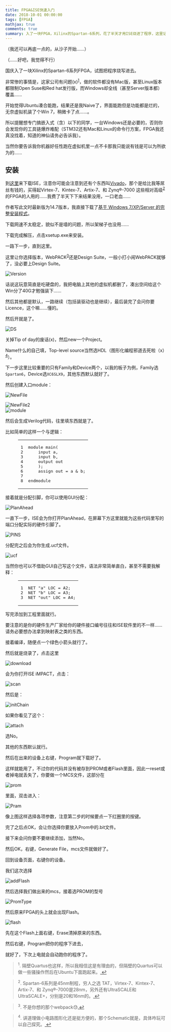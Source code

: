```yaml
---
title: FPGA&ISE快速入门
date: 2018-10-01 00:00:00
tags: [FPGA]
mathjax: true
comments: true
summary: 入了一块FPGA，Xilinx的Spartan-6系列，花了半天才用ISE烧进了程序，这里记录一下踩的坑。
---
```

<p>（我还可以再底一点的，从沙子开始……）</p>
    <p>（……好吧，我觉得不行）</p>
<p>国庆入了一块Xilinx的Spartan-6系列FPGA，试图把程序烧写进去。</p>
<p>非常惨的事情是，这家公司有问题(x)<sup><a href="#fn_1" id="reffn_1">1</a></sup>，做的软件都没有Mac版，甚至Linux版本都限制Open Suse和Red hat发行版，而Windows却全线（甚至Server版本都）覆盖……</p>
<p>开始觉得Ubuntu凑合能跑，结果还是我Naive了，界面能跑但是功能都是烂的，无奈虚拟机装了个Win 7，稍微卡了点……。</p>
<p>所以提醒想专门搞嵌入式（含）以下的同学，一台Windows还是必要的，否则你会发现你的工具链爆炸难配（STM32还有Mac和Linux的命令行方案，FPGA我还真没找着，知道的神仙请务必告诉我）。</p>
<p>当然你要告诉我你机器好任性跑在虚拟机里一点不卡那我只能说有钱是可以为所欲为的……</p>
<h2 id="安装"><a class="headerlink" href="#安装" title="安装"></a>安装</h2><p>到<a href="https://china.xilinx.com/support/download/index.html/content/xilinx/zh/downloadNav/design-tools.html" rel="noopener" target="_blank">这里</a>来下载ISE，注意你可能会注意到还有个东西叫<a href="https://china.xilinx.com/products/design-tools/vivado.html" rel="noopener" target="_blank">Vivado</a>，那个是给比我等屌丝有钱的，买得起Virtex-7、Kintex-7、Artix-7、和 Zynq®-7000 这些相对高级<sup><a href="#fn_2" id="reffn_2">2</a></sup>的FPGA的人用的……我费了半天下下来结果没用，一口老血……</p>
<p>作者写此文时最新版为14.7版本，我直接下载了<a href="https://china.xilinx.com/member/forms/download/xef.html?filename=Xilinx_ISE_DS_Win_14.7_1015_1.tar" rel="noopener" target="_blank">基于 Windows 7/XP/Server 的完整安装程式</a>。</p>
<p>下载网速不太稳定，貌似不是墙的问题，所以架梯子也没用……</p>
<p>下载完成解压，点击xsetup.exe来安装。</p>
<p>一路下一步，直到这里。</p>
<p>这里让你选择版本，WebPACK<sup><a href="#fn_3" id="reffn_3">3</a></sup>还是Design Suite，一般小打小闹WebPACK就够了，没必要上Design Suite。</p>
<p><img alt="Version" src="./Version.png"/></p>
<p>话说这玩意简直是吃硬盘的，我把电脑上其他的虚拟机都删了，凑出空间给这个Win分了40G才勉强装下……</p>
<p>然后其他都是默认，一路继续（包括装驱动也是继续），最后装完了会问你要Licence，这个嘛……懂的。</p>
<p>然后开就是了。</p>
<p><img alt="DS" src="./DS.png"/></p>
<p>关掉Tip of day的废话(x)，然后new一个Project。</p>
<p>Name什么的自己填，Top-level source当然选HDL（图形化编程邪道去死啦（x）<sup><a href="#fn_4" id="reffn_4">4</a></sup>）。</p>
<p>下一步这里比较重要的只有Family和Device两个，以我的板子为例，Family选<code>Spartan6</code>，Device选<code>XC6SLX9</code>，其他东西默认就好了。</p>
<p>然后创建入口module：</p>
<p><img alt="NewFile" src="./NewFile.png"/></p>
<p><img alt="NewFile2" src="./NewFile2.png"/><br/><img alt="module" src="./module.png"/></p>
<p>然后会生成Verilog代码，往里填东西就是了。</p>
<p>比如简单的这样一个与逻辑：</p>
<figure class="highlight verilog"><table><tr><td class="gutter"><pre><span class="line">1</span><br/><span class="line">2</span><br/><span class="line">3</span><br/><span class="line">4</span><br/><span class="line">5</span><br/><span class="line">6</span><br/><span class="line">7</span><br/><span class="line">8</span><br/></pre></td><td class="code"><pre><span class="line"><span class="keyword">module</span> main(</span><br/><span class="line">    <span class="keyword">input</span> a,</span><br/><span class="line">    <span class="keyword">input</span> b,</span><br/><span class="line">    <span class="keyword">output</span> out</span><br/><span class="line">    );</span><br/><span class="line">	<span class="keyword">assign</span> out = a &amp; b;</span><br/><span class="line"></span><br/><span class="line"><span class="keyword">endmodule</span></span><br/></pre></td></tr></table></figure>
<p>接着就是分配引脚，你可以使用GUI分配：</p>
<p><img alt="PlanAhead" src="./PlanAhead.png"/></p>
<p>一直下一步，ISE会为你打开PlanAhead，在屏幕下方这里就能为这些代码里写的端口分配实际的硬件引脚了。</p>
<p><img alt="PINS" src="./PINS.png"/></p>
<p>分配完之后会为你生成.ucf文件。</p>
<p><img alt="ucf" src="./ucf.png"/></p>
<p>当然你也可以不借助GUI自己写这个文件，语法非常简单直白，甚至不需要我解释：</p>
<figure class="highlight plain"><table><tr><td class="gutter"><pre><span class="line">1</span><br/><span class="line">2</span><br/><span class="line">3</span><br/></pre></td><td class="code"><pre><span class="line">NET "a" LOC = A2;</span><br/><span class="line">NET "b" LOC = A3;</span><br/><span class="line">NET "out" LOC = A4;</span><br/></pre></td></tr></table></figure>
<p>写完添加到工程里面就行。</p>
<p>要注意的是你的硬件生产厂家给你的硬件接口编号往往和ISE软件里的不一样……请务必要想办法拿到映射表之类的东西。</p>
<p>接着编译，随便点一个绿色小箭头就行了。</p>
<p>然后就是烧录了，点击这里</p>
<p><img alt="download" src="./download.png"/></p>
<p>会为你打开ISE iMPACT，点击：</p>
<p><img alt="scan" src="./scan.png"/></p>
<p>然后是：</p>
<p><img alt="initChain" src="./initChain.png"/></p>
<p>如果你看见了这个：</p>
<p><img alt="attach" src="./attach.png"/></p>
<p>选No。</p>
<p>其他的东西默认就行。</p>
<p>然后在出来的设备上右键，Program就下载好了。</p>
<p>这样就能用了，不过你的代码并没有被存到PROM或者Flash里面，因此一reset或者掉电就丢失了，你要做一个MCS文件，这部分在</p>
<p><img alt="prom" src="./prom.png"/></p>
<p>里面，双击进入：</p>
<p><img alt="Pram" src="./Pram.png"/></p>
<p>像上图这样选择各项参数，注意第二步的时候要点一下红圈里的按键。</p>
<p>完了之后点OK，会让你选择你要放入Prom中的.bit文件。</p>
<p>接下来会问你要不要继续添加，当然No。</p>
<p>然后OK，右键，Generate File，mcs文件就做好了。</p>
<p>回到设备页面，右键你的设备。</p>
<p>我们这次选择</p>
<p><img alt="addFlash" src="./addFlash.png"/></p>
<p>然后选择我们做出来的mcs，接着选PROM的型号</p>
<p><img alt="PromType" src="./PromType.png"/></p>
<p>然后原来FPGA的头上就会出现Flash。</p>
<p><img alt="flash" src="./flash.png"/></p>
<p>先在这个Flash上面右键，Erase清掉原来的东西。</p>
<p>然后右键，Program把你的程序下进去，</p>
<p>就好了，下次上电就会自动跑你的程序了。</p>
<blockquote id="fn_1">
<sup>1</sup>. 隔壁Quartus也这样，所以我相信这是有理由的，但隔壁的Quartus可以做一些骚操作然后在Ubuntu下面跑起来。<a href="#reffn_1" title="Jump back to footnote [1] in the text."> ↩</a>
</blockquote>
<blockquote id="fn_2">
<sup>2</sup>. Spartan-6系列是45nm制程，穷人之选 TAT，Virtex-7、Kintex-7、Artix-7、和 Zynq®-7000是28nm，另外还有UltraSCALE和UltraSCALE+，分别是20和16nm的。<a href="#reffn_2" title="Jump back to footnote [2] in the text."> ↩</a>
</blockquote>
<blockquote id="fn_3">
<sup>3</sup>. 不是你想的那个webpack😓<a href="#reffn_3" title="Jump back to footnote [3] in the text."> ↩</a>
</blockquote>
<blockquote id="fn_4">
<sup>4</sup>. 讲道理做小电路图形化还是挺方便的，那个Schematic就是，具体咋玩可以自己探究。<a href="#reffn_4" title="Jump back to footnote [4] in the text."> ↩</a>
</blockquote>

